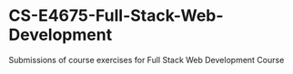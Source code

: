 # CS-E4675-Full-Stack-Web-Development
Submissions of course exercises for Full Stack Web Development Course
